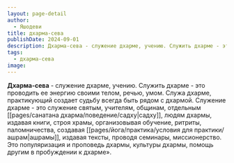 ```yaml
---
layout: page-detail
author:
  - Яшодеви
title: дхарма-сева
publishDate: 2024-09-01
description: Дхарма-сева - служение дхарме, учению. Служить дхарме - это проводить ее энергию своими телом, речью, умом. Служа дхарме, практикующий создает судьбу всегда быть рядом с дхармой.
tags:
  - дхарма-сева
image:
---
```

**Дхарма-сева** - служение дхарме, учению.
Служить дхарме - это проводить ее энергию своими телом, речью, умом. Служа дхарме, практикующий создает судьбу всегда быть рядом с дхармой. Служение дхарме - это служение святым, учителям, общинам, отдельным [[pages/санатана дхарма/поведение/садху|садху]], людям дхармы, издавая книги, строя храмы, организовывая обучение, ритриты, паломничества, создавая [[pages/йога/практика/условия для практики/ашрам|ашрамы]], издавая тексты, проводя семинары, миссионерство. Это популяризация и проповедь дхармы, культуры дхармы, помощь другим в пробуждении к дхарме».

